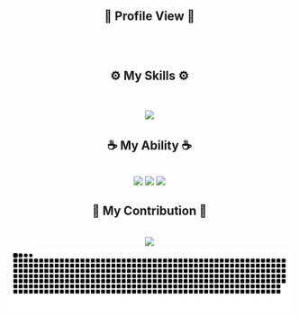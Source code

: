 
<div align="center">
   <img src="https://readme-typing-svg.demolab.com?font=Fira+Code&size=32&duration=2800&pause=2000&color=3397F7&center=true&vCenter=true&width=940&lines=Hey%2C+I'm+Turing158+and+Welcome+to+my+Profile!" alt="" width="90%" align="middle"/>
</div>

<div align="center">
   <h2><strong> 🔭 Profile View 🔭 </strong></h2><br>
</div>
<div align="center">
   <img src="https://profile-counter.glitch.me/Turing158/count.svg" alt="" width="20%" align="middle"/>
</div>
<div align="center">
   <h2><strong> ⚙️ My Skills ⚙️ </strong></h2><br>
</div>
<p align="center">
  <img src="https://skillicons.dev/icons?i=java,spring,rabbitmq,redis,gradle,gradle,kotlin,git,github,nodejs,vue,vite,html,css,js,bootstrap,react,c,cpp,py,mysql,postman,materialui,dart,flutter,docker&perline=13" />
</p>

<div align="center">
   <h2><strong> ☕ My Ability ☕ </strong></h2><br>
</div>
<div align="center">
  <img src="https://github-readme-stats.vercel.app/api/top-langs/?username=Turing158&theme=dark&langs_count=10&card_width=540&layout=compact" width="70%">
  <img src="https://github-readme-stats.vercel.app/api/wakatime?username=Turing158&theme=radical&layout=compact" width="70%">
  <img src="https://streak-stats.demolab.com/?user=Turing158&theme=dark" width="70%">
</div>

<div align="center">
   <h2><strong> 🏅 My Contribution 🏅 </strong></h2><br>
</div>


<div align="center">
  <img src="https://github-readme-activity-graph.vercel.app/graph?username=Turing158&custom_title=Turing158's%20GitHub%20Activity&bg_color=131313&color=F1F1F1&line=626069&point=B0E0E6&area_color=E0FFFF&title_color=87CEFA&area=true" width="90%">
</div>


<div align="center">
  <picture>
    <source media="(prefers-color-scheme: dark)" srcset="https://raw.githubusercontent.com/Turing158/Turing158/output/github-contribution-grid-snake-dark.svg">
    <source media="(prefers-color-scheme: light)" srcset="https://raw.githubusercontent.com/Turing158/Turing158/output/github-contribution-grid-snake.svg">
    <img alt="github contribution grid snake animation" src="https://raw.githubusercontent.com/Turing158/Turing158/output/github-contribution-grid-snake.svg">
  </picture>
</div>
